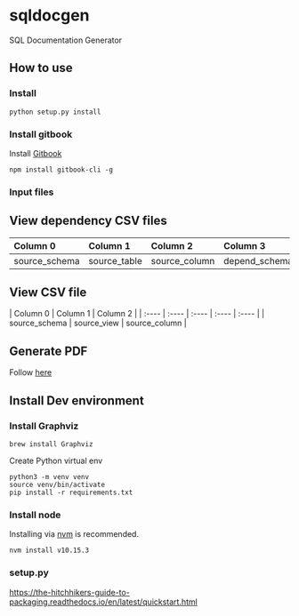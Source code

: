 # sqldocgen

SQL Documentation Generator

## How to use

### Install

```
python setup.py install
```

### Install gitbook

Install [Gitbook](https://github.com/GitbookIO/gitbook/blob/master/docs/setup.md)

```
npm install gitbook-cli -g
```

### Input files

## View dependency CSV files

| Column 0 | Column 1 | Column 2 | Column 3 | Column 4 |
| :---- | :---- | :---- | :---- | :---- |
| source_schema | source_table | source_column | depend_schema | depend_view |

## View CSV file

| Column 0 | Column 1 | Column 2 |
| :---- | :---- | :---- | :---- | :---- |
| source_schema | source_view | source_column |


## Generate PDF

Follow [here](https://toolchain.gitbook.com/ebook.html)


## Install Dev environment

### Install Graphviz

```
brew install Graphviz
```

Create Python virtual env

```
python3 -m venv venv
source venv/bin/activate
pip install -r requirements.txt
```

### Install node

Installing via [nvm](https://github.com/creationix/nvm) is recommended.

```
nvm install v10.15.3
```


### setup.py

https://the-hitchhikers-guide-to-packaging.readthedocs.io/en/latest/quickstart.html
